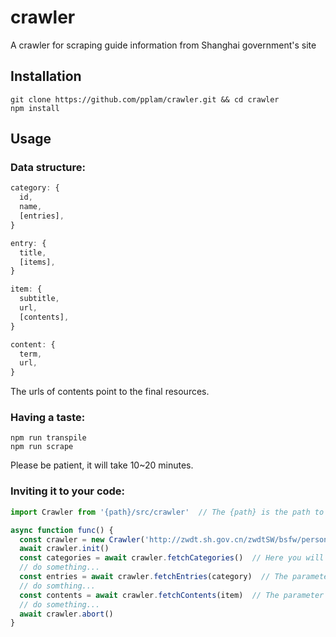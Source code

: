 # crawler
A crawler for scraping guide information from Shanghai government's site

## Installation
~~~
git clone https://github.com/pplam/crawler.git && cd crawler
npm install
~~~
## Usage

### Data structure:
~~~javascript
category: {
  id,
  name,
  [entries],
}

entry: {
  title,
  [items],
}

item: {
  subtitle,
  url,
  [contents],
}

content: {
  term,
  url,
}
~~~
The urls of contents point to the final resources.

### Having a taste:
~~~
npm run transpile
npm run scrape
~~~
Please be patient, it will take 10~20 minutes.

### Inviting it to your code:
~~~javascript
import Crawler from '{path}/src/crawler'  // The {path} is the path to this library

async function func() {
  const crawler = new Crawler('http://zwdt.sh.gov.cn/zwdtSW/bsfw/personalWork.do')
  await crawler.init()
  const categories = await crawler.fetchCategories()  // Here you will get array of categories
  // do something...
  const entries = await crawler.fetchEntries(category)  // The parameter category object must have an id property, and you will get array of entries here
  // do somthing...
  const contents = await crawler.fetchContents(item)  // The parameter item object must have an url property, and you will get array of contents here
  // do something...
  await crawler.abort()
}
~~~
